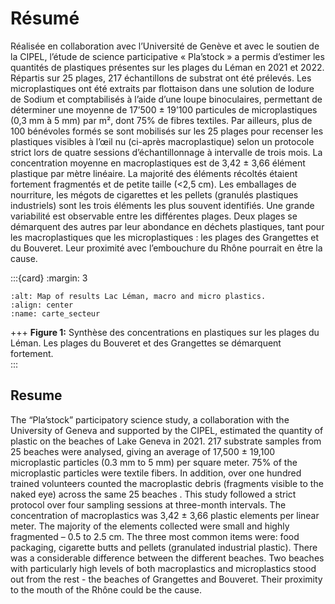 # Résumé

Réalisée en collaboration avec l’Université de Genève et avec le soutien de la CIPEL, l’étude de science participative « Pla’stock » a permis d’estimer les quantités de plastiques présentes sur les plages du Léman en 2021 et 2022. Répartis sur 25 plages, 217 échantillons de substrat ont été prélevés. Les microplastiques ont été extraits par flottaison dans une solution de Iodure de Sodium et comptabilisés à l’aide d’une loupe binoculaires, permettant de déterminer une moyenne de 17’500 ± 19’100 particules de microplastiques (0,3 mm à 5 mm) par m², dont 75% de fibres textiles. Par ailleurs, plus de 100 bénévoles formés se sont mobilisés sur les 25 plages pour recenser les plastiques visibles à l’œil nu (ci-après macroplastique) selon un protocole strict lors de quatre sessions d’échantillonnage à intervalle de trois mois. La concentration moyenne en macroplastiques est de 3,42 ± 3,66 élément plastique par mètre linéaire. La majorité des éléments récoltés étaient fortement fragmentés et de petite taille (<2,5 cm). Les emballages de nourriture, les mégots de cigarettes et les pellets (granulés plastiques industriels) sont les trois éléments les plus souvent identifiés. Une grande variabilité est observable entre les différentes plages. Deux plages se démarquent des autres par leur abondance en déchets plastiques, tant pour les macroplastiques que les microplastiques : les plages des Grangettes et du Bouveret. Leur proximité avec l’embouchure du Rhône pourrait en être la cause.


:::{card} 
:margin: 3

```{image} resources/maps/CarteMacroMicro.png
:alt: Map of results Lac Léman, macro and micro plastics.
:align: center
:name: carte_secteur
```

+++
<b>Figure 1:</b> Synthèse des concentrations en plastiques sur les plages du Léman. Les plages du Bouveret et des Grangettes se démarquent fortement.  
:::

## Resume

The “Pla’stock” participatory science study, a collaboration with the University of Geneva and supported by the CIPEL, estimated the quantity of plastic on the beaches of Lake Geneva in 2021. 217 substrate samples from 25 beaches were analysed, giving an average of 17,500 ± 19,100 microplastic particles (0.3 mm to 5 mm) per square meter. 75% of the microplastic particles were textile fibers. In addition, over one hundred trained volunteers counted the macroplastic debris (fragments visible to the naked eye) across the same 25 beaches . This study followed a strict protocol over four sampling sessions at three-month intervals. The concentration of macroplastics was 3,42 ± 3,66 plastic elements per linear meter. The majority of the elements collected were small and highly fragmented – 0.5 to 2.5 cm. The three most common items were: food packaging, cigarette butts and pellets (granulated industrial plastic). There was a considerable difference between the different beaches. Two beaches with particularly high levels of both macroplastics and microplastics stood out from the rest  - the beaches of Grangettes and Bouveret. Their proximity to the mouth of the Rhône could be the cause.